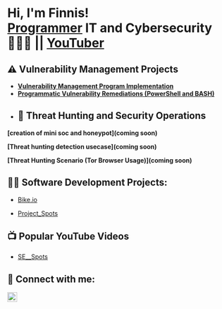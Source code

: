 <h1>Hi, I'm Finnis! <br/><a href="https://github.com/feecaso">Programmer</a><a href="https://www.linkedin.com/in/finnis-caldwell-67707473/"></a> IT and Cybersecurity 👨‍💻🔐
|| <a href="https://www.youtube.com/@cybermoney4949">YouTuber</a></h1>

## ⚠️ Vulnerability Management Projects

- **[Vulnerability Management Program Implementation](https://github.com/joshcybertest/vulnerability-management-program)**
- **[Programmatic Vulnerability Remediations (PowerShell and BASH)](https://github.com/joshcybertest/programmatic-vulnerability-remediations)**
- 
  ## 🚨 Threat Hunting and Security Operations
 **[creation of mini soc and honeypot](coming soon)**
 
  **[Threat hunting detection usecase](coming soon)**
  
 **[Threat Hunting Scenario (Tor Browser Usage)](coming soon)**

<h2>👨‍💻 Software Development Projects:</h2>

-  [Bike.io](https://feecasso.github.io/bike-service/)
  
- [Project_Spots](https://feecasso.github.io/se_project_spots/)

<h2>📺 Popular YouTube Videos</h2>

- [SE__Spots](https://www.youtube.com/watch?v=yE50EvqDgUw)

<h2> 🤳 Connect with me:</h2>

[<img align="left" alt="JoshMadakor | LinkedIn" width="22px" src="https://cdn.jsdelivr.net/npm/simple-icons@v3/icons/linkedin.svg" />][linkedin]

[linkedin]: https://www.linkedin.com/in/finnis-caldwell-67707473/
